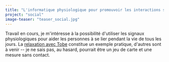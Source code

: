 ```yaml
---
title: "L'informatique physiologique pour promouvoir les interactions sociales"
project: "social"
image-teaser: "teaser_social.jpg"
---
```


Travail en cours, je m'intéresse à la possibilité d'utiliser les signaux physiologiques pour aider les personnes à se lier pendant la vie de tous les jours. La [relaxation avec Tobe](http://phd.jfrey.info/fr/projets/tobe/) constitue un exemple pratique, d'autres sont à venir -- je ne sais pas, au hasard, pourrait être un jeu de carte et une mesure sans contact.
